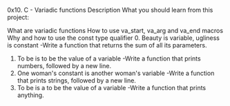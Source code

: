 0x10. C - Variadic functions
Description
What you should learn from this project:

What are variadic functions
How to use va_start, va_arg and va_end macros
Why and how to use the const type qualifier
0. Beauty is variable, ugliness is constant
-Write a function that returns the sum of all its parameters.
1. To be is to be the value of a variable
-Write a function that prints numbers, followed by a new line.
2. One woman's constant is another woman's variable
-Write a function that prints strings, followed by a new line.
3. To be is a to be the value of a variable
-Write a function that prints anything.
